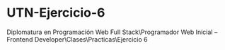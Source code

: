 # UTN-Ejercicio-6

Diplomatura en Programación Web Full Stack\Programador Web Inicial – Frontend Developer\Clases\Practicas\Ejercicio 6
